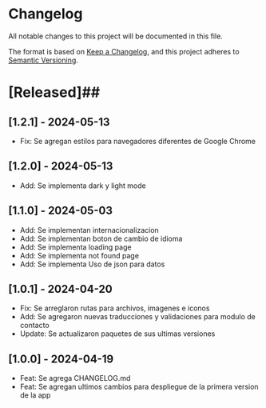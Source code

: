 # Changelog

All notable changes to this project will be documented in this file.

The format is based on [Keep a Changelog](https://keepachangelog.com/en/1.0.0/), and this project adheres to [Semantic Versioning](https://semver.org/spec/v2.0.0.html).

# [Released]##

## [1.2.1] - 2024-05-13
- Fix: Se agregan estilos para navegadores diferentes de Google Chrome

## [1.2.0] - 2024-05-13
- Add: Se implementa dark y light mode

## [1.1.0] - 2024-05-03
- Add: Se implementan internacionalizacion
- Add: Se implementan boton de cambio de idioma
- Add: Se implementa loading page
- Add: Se implementa not found page
- Add: Se implementa Uso de json para datos



## [1.0.1] - 2024-04-20
- Fix: Se arreglaron rutas para archivos, imagenes e iconos
- Add: Se agregaron nuevas traducciones y validaciones para modulo de contacto
- Update: Se actualizaron paquetes de sus ultimas versiones

## [1.0.0] - 2024-04-19

- Feat: Se agrega CHANGELOG.md
- Feat: Se agregan ultimos cambios para despliegue de la primera version de la app